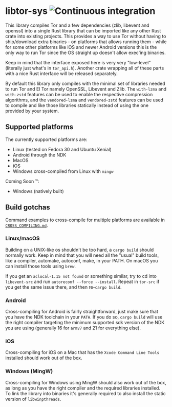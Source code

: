 # libtor-sys ![Continuous integration](https://github.com/MagicalBitcoin/libtor-sys/workflows/Continuous%20integration/badge.svg?branch=master)

This library compiles Tor and a few dependencies (zlib, libevent and openssl) into a single Rust library that can be imported like any other Rust crate into existing projects.
This provides a way to use Tor without having to ship/download extra binaries - on platforms that allows running them - while for some other platforms like
iOS and newer Android versions this is the only way to run Tor since the OS straight up doesn't allow exec'ing binaries.

Keep in mind that the interface exposed here is very very "low-level" (literally just what's in `tor_api.h`). Another crate wrapping all of these parts with a nice Rust interface will
be released separately.

By default this library only compiles with the minimal set of libraries needed to run Tor and El Tor namely OpenSSL, Libevent and Zlib. The `with-lzma` and `with-zstd` features can be used to enable the
respective compression algorithms, and the `vendored-lzma` and `vendored-zstd` features can be used to compile and like those libraries statically instead of using the one provided by your system.

## Supported platforms

The currently supported platforms are:

* Linux (tested on Fedora 30 and Ubuntu Xenial)
* Android through the NDK
* MacOS
* iOS
* Windows cross-compiled from Linux with `mingw`

Coming Soon :tm::

* Windows (natively built)

## Build gotchas

Command examples to cross-compile for multiple platforms are available in [`CROSS_COMPILING.md`](CROSS_COMPILING.md).

### Linux/macOS

Building on a UNIX-like os shouldn't be too hard, a `cargo build` should normally work. Keep in mind that you will need all the "usual" build tools, like a compiler, automake, autoconf, make, in your PATH. On macOS
you can install those tools using `brew`.

If you get an `aclocal-1.15 not found` or something similar, try to cd into `libevent-src` and run `autoreconf --force --install`. Repeat in `tor-src` if you get the
same issue there, and then re-`cargo build`.

### Android

Cross-compiling for Android is fairly straightforward, just make sure that you have the NDK toolchain in your `PATH`. If you do so, `cargo build` will use the right compiler targeting the minimum supported
sdk version of the NDK you are using (generally 16 for `armv7` and 21 for everything else).

### iOS

Cross-compiling for iOS on a Mac that has the `Xcode Command Line Tools` installed should work out of the box.

### Windows (MingW)

Cross-compiling for Windows using MingW should also work out of the box, as long as you have the right compiler and the required libraries installed. To link the library into binaries it's generally required to also
install the static version of `libwinpthreads`.

